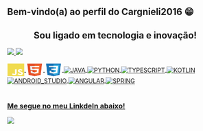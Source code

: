 ## Bem-vindo(a) ao perfil do Cargnieli2016 😁
<h2 align="center">Sou ligado em tecnologia e inovação!</h2>

 <div>
   <a href="https://github.com/cargnieli2016">
   <img height="180em" src="https://github-readme-stats.vercel.app/api?username=cargnieli2016&show_icons=true&theme=tokyonight&include_all_commits=true&count_private=true"/>
   <img height="180em" src="https://github-readme-stats.vercel.app/api/top-langs/?username=cargnieli2016&layout=compact&langs_count=6&theme=tokyonight"/>
</div>
    
<div style="display: inline_block"><br>
  <img align="center" alt="Js" height="30" width="40" src="https://raw.githubusercontent.com/devicons/devicon/master/icons/javascript/javascript-plain.svg" />
  <img align="center" alt="HTML" height="30" width="40" src="https://raw.githubusercontent.com/devicons/devicon/master/icons/html5/html5-original.svg" />
  <img align="center" alt="CSS" height="30" width="40" src="https://raw.githubusercontent.com/devicons/devicon/master/icons/css3/css3-original.svg" />
  <img align="center" alt="JAVA" height="50" width="50" src="https://cdn.jsdelivr.net/gh/devicons/devicon/icons/java/java-original.svg" />
  <img align="center" alt="PYTHON" height="50" width="50" src="https://cdn.jsdelivr.net/gh/devicons/devicon/icons/python/python-original.svg" />
  <img align="center" alt="TYPESCRIPT" height="50" width="50" src="https://cdn.jsdelivr.net/gh/devicons/devicon/icons/typescript/typescript-original.svg" />
  <img align="center" alt="KOTLIN" height="50" width="50" src="https://cdn.jsdelivr.net/gh/devicons/devicon/icons/kotlin/kotlin-original.svg" />
  <img align="center" alt="ANDROID_STUDIO" height="50" width="50" src="https://cdn.jsdelivr.net/gh/devicons/devicon/icons/androidstudio/androidstudio-original.svg" />
  <img align="center" alt="ANGULAR" height="50" width="50" src="https://cdn.jsdelivr.net/gh/devicons/devicon/icons/angularjs/angularjs-original.svg" />
  <img align="center" alt="SPRING" height="50" width="50" src="https://cdn.jsdelivr.net/gh/devicons/devicon/icons/spring/spring-original.svg" /> 
</div>
 
<br>
 
### Me segue no meu LinkdeIn abaixo!
 
<div> 
  <a href="https://www.linkedin.com/in/donidev2024" target="_blank"><img src="https://img.shields.io/badge/-LinkedIn-%230077B5?style=for-the-badge&logo=linkedin&logoColor=white"></a>
</div>
